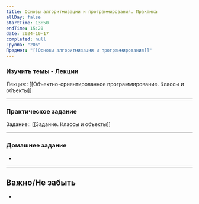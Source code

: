 ```yaml
---
title: Основы алгоритмизации и программирования. Практика
allDay: false
startTime: 13:50
endTime: 15:20
date: 2024-10-17
completed: null
Группа: "206"
Предмет: "[[Основы алгоритмизации и программирования]]"
---
```

### Изучить темы - Лекции

Лекция:: [[Объектно-ориентированное программирование. Классы и объекты]]

---
### Практическое задание

Задание:: [[Задание. Классы и объекты]]

---
### Домашнее задание

- 

---
## Важно/Не забыть

- 